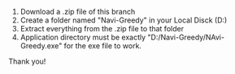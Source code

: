 1. Download a .zip file of this branch
2. Create a folder named "Navi-Greedy" in your Local Disck (D:)
3. Extract everything from the .zip file to that folder 
4. Application directory must be exactly "D:/Navi-Greedy/NAvi-Greedy.exe" for the exe file to work.


Thank you!
